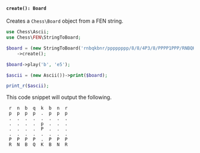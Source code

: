 #### `create(): Board`

Creates a `Chess\Board` object from a FEN string.

```php
use Chess\Ascii;
use Chess\FEN\StringToBoard;

$board = (new StringToBoard('rnbqkbnr/pppppppp/8/8/4P3/8/PPPP1PPP/RNBQKBNR b KQkq e3 0 1'))
    ->create();

$board->play('b', 'e5');

$ascii = (new Ascii())->print($board);

print_r($ascii);
```

This code snippet will output the following.

```
 r  n  b  q  k  b  n  r
 p  p  p  p  .  p  p  p
 .  .  .  .  .  .  .  .
 .  .  .  .  p  .  .  .
 .  .  .  .  P  .  .  .
 .  .  .  .  .  .  .  .
 P  P  P  P  .  P  P  P
 R  N  B  Q  K  B  N  R
```
